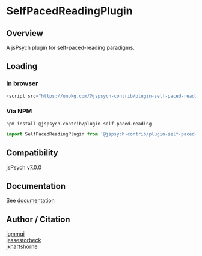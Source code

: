 # SelfPacedReadingPlugin

## Overview

A jsPsych plugin for self-paced-reading paradigms.

## Loading

### In browser

```js
<script src="https://unpkg.com/@jspsych-contrib/plugin-self-paced-reading@1.0.0">
```

### Via NPM

```
npm install @jspsych-contrib/plugin-self-paced-reading
```

```js
import SelfPacedReadingPlugin from '@jspsych-contrib/plugin-self-paced-reading';
```

## Compatibility

jsPsych v7.0.0

## Documentation

See [documentation](docs/jspsych-self-paced-reading.md)

## Author / Citation

[igmmgi](https://github.com/igmmgi)  
[jessestorbeck](https://github.com/jessestorbeck)  
[jkhartshorne](https://github.com/jkhartshorne)

